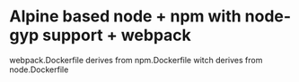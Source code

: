 # Alpine based node + npm with node-gyp support + webpack

webpack.Dockerfile derives from npm.Dockerfile witch derives from node.Dockerfile

> 

